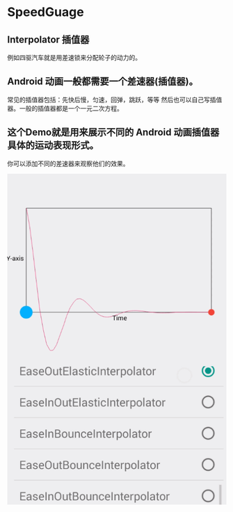 # SpeedGuage
##  Interpolator 插值器 
  例如四驱汽车就是用差速锁来分配轮子的动力的。
  
## Android 动画一般都需要一个差速器(插值器)。
  常见的插值器包括：先快后慢，匀速，回弹，跳跃，等等
  然后也可以自己写插值器。一般的插值器都是一个一元二次方程。

## 这个Demo就是用来展示不同的 Android 动画插值器 具体的运动表现形式。

  你可以添加不同的差速器来观察他们的效果。

![效果图](https://github.com/ChoicesWang/SpeedGuage/blob/master/SpeedGuage.gif)
